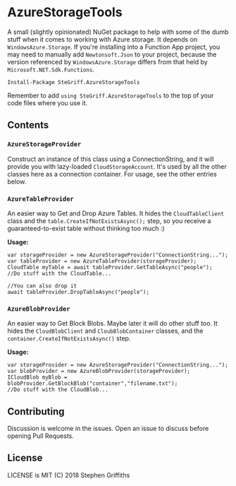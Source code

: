 # AzureStorageTools

A small (slightly opinionated) NuGet package to help with some of the dumb stuff when it comes to working with Azure storage. It depends on `WindowsAzure.Storage`. If you're installing into a Function App project, you may need to manually add `Newtonsoft.Json` to your project, because the version referenced by `WindowsAzure.Storage` differs from that held by `Microsoft.NET.Sdk.Functions`.

	Install-Package SteGriff.AzureStorageTools
	
Remember to add `using SteGriff.AzureStorageTools` to the top of your code files where you use it.

## Contents

### `AzureStorageProvider`

Construct an instance of this class using a ConnectionString, and it will provide you with lazy-loaded `CloudStorageAccount`. It's used by all the other classes here as a connection container. For usage, see the other entries below.

### `AzureTableProvider`

An easier way to Get and Drop Azure Tables. It hides the `CloudTableClient` class and the `table.CreateIfNotExistsAsync();` step, so you receive a guaranteed-to-exist table without thinking too much :)

**Usage:**
		
	var storageProvider = new AzureStorageProvider("ConnectionString...");
	var tableProvider = new AzureTableProvider(storageProvider);
	CloudTable myTable = await tableProvider.GetTableAsync("people");
	//Do stuff with the CloudTable...
	
	//You can also drop it
	await tableProvider.DropTableAsync("people");
	
### `AzureBlobProvider`

An easier way to Get Block Blobs. Maybe later it will do other stuff too. It hides the `CloudBlobClient` and `CloubBlobContainer` classes, and the `container.CreateIfNotExistsAsync()` step.

**Usage:**
		
	var storageProvider = new AzureStorageProvider("ConnectionString...");
	var blobProvider = new AzureBlobProvider(storageProvider);
	ICloudBlob myBlob = blobProvider.GetBlockBlob("container","filename.txt");
	//Do stuff with the CloudBlob...

	
## Contributing

Discussion is welcome in the issues. Open an issue to discuss before opening Pull Requests.

## License

LICENSE is MIT (C) 2018 Stephen Griffiths



